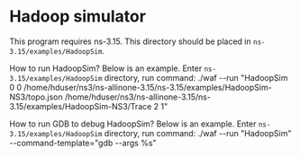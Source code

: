 # Hadoop simulator

This program requires ns-3.15.
This directory should be placed in `ns-3.15/examples/HadoopSim`.

How to run HadoopSim? Below is an example.
Enter `ns-3.15/examples/HadoopSim` directory, run command:
./waf --run "HadoopSim 0 0 /home/hduser/ns3/ns-allinone-3.15/ns-3.15/examples/HadoopSim-NS3/topo.json /home/hduser/ns3/ns-allinone-3.15/ns-3.15/examples/HadoopSim-NS3/Trace 2 1"

How to run GDB to debug HadoopSim? Below is an example.
Enter `ns-3.15/examples/HadoopSim` directory, run command:
./waf --run "HadoopSim" --command-template="gdb --args %s"
